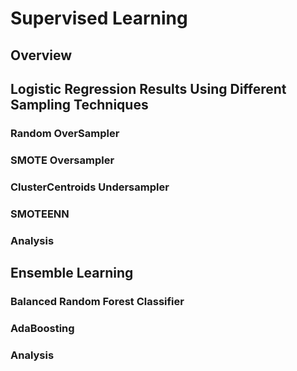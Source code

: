 # Supervised Learning

## Overview

## Logistic Regression Results Using Different Sampling Techniques

### Random OverSampler
### SMOTE Oversampler
### ClusterCentroids Undersampler
### SMOTEENN

### Analysis

## Ensemble Learning

### Balanced Random Forest Classifier

### AdaBoosting

### Analysis
